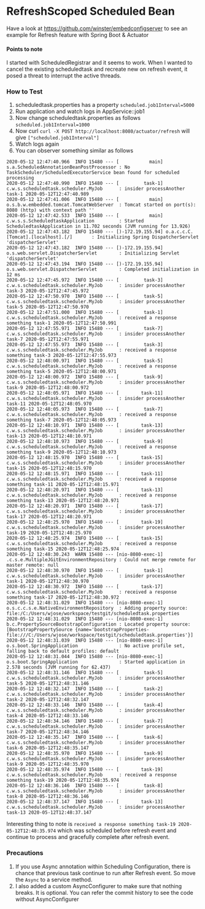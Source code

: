# RefreshScoped Scheduled Bean

Have a look at https://github.com/winster/embedconfigserver to see an example for Refresh feature with Spring Boot & Actuator

#### Points to note
I started with ScheduledRegistrar and it seems to work. When I wanted to cancel the existing scheduledtask and recreate new on refresh event, it posed a threat to interrupt the active threads.

### How to Test

1. scheduledtask.properties has a property `scheduled.job1Interval=5000`
2. Run application and watch logs in AppService::job1
3. Now change scheduledtask.properties as follows
`scheduled.job1Interval=1000`
4. Now curl
`curl -X POST http://localhost:8080/actuator/refresh` will give `["scheduled.job1Interval"]`
5. Watch logs again
6. You can observer something similar as follows
```
2020-05-12 12:47:40.966  INFO 15480 --- [           main] s.a.ScheduledAnnotationBeanPostProcessor : No TaskScheduler/ScheduledExecutorService bean found for scheduled processing
2020-05-12 12:47:40.990  INFO 15480 --- [         task-1] c.w.s.scheduledtask.scheduler.MyJob      : insider processAnother task-1 2020-05-12T12:47:40.989
2020-05-12 12:47:41.006  INFO 15480 --- [           main] o.s.b.w.embedded.tomcat.TomcatWebServer  : Tomcat started on port(s): 8080 (http) with context path ''
2020-05-12 12:47:42.533  INFO 15480 --- [           main] c.w.s.s.ScheduledtaskApplication         : Started ScheduledtaskApplication in 11.702 seconds (JVM running for 13.926)
2020-05-12 12:47:43.182  INFO 15480 --- [)-172.19.155.94] o.a.c.c.C.[Tomcat].[localhost].[/]       : Initializing Spring DispatcherServlet 'dispatcherServlet'
2020-05-12 12:47:43.182  INFO 15480 --- [)-172.19.155.94] o.s.web.servlet.DispatcherServlet        : Initializing Servlet 'dispatcherServlet'
2020-05-12 12:47:43.194  INFO 15480 --- [)-172.19.155.94] o.s.web.servlet.DispatcherServlet        : Completed initialization in 12 ms
2020-05-12 12:47:45.972  INFO 15480 --- [         task-3] c.w.s.scheduledtask.scheduler.MyJob      : insider processAnother task-3 2020-05-12T12:47:45.972
2020-05-12 12:47:50.970  INFO 15480 --- [         task-5] c.w.s.scheduledtask.scheduler.MyJob      : insider processAnother task-5 2020-05-12T12:47:50.970
2020-05-12 12:47:51.000  INFO 15480 --- [         task-1] c.w.s.scheduledtask.scheduler.MyJob      : received a response something task-1 2020-05-12T12:47:50.991
2020-05-12 12:47:55.971  INFO 15480 --- [         task-7] c.w.s.scheduledtask.scheduler.MyJob      : insider processAnother task-7 2020-05-12T12:47:55.971
2020-05-12 12:47:55.973  INFO 15480 --- [         task-3] c.w.s.scheduledtask.scheduler.MyJob      : received a response something task-3 2020-05-12T12:47:55.973
2020-05-12 12:48:00.971  INFO 15480 --- [         task-5] c.w.s.scheduledtask.scheduler.MyJob      : received a response something task-5 2020-05-12T12:48:00.971
2020-05-12 12:48:00.972  INFO 15480 --- [         task-9] c.w.s.scheduledtask.scheduler.MyJob      : insider processAnother task-9 2020-05-12T12:48:00.972
2020-05-12 12:48:05.971  INFO 15480 --- [        task-11] c.w.s.scheduledtask.scheduler.MyJob      : insider processAnother task-11 2020-05-12T12:48:05.970
2020-05-12 12:48:05.973  INFO 15480 --- [         task-7] c.w.s.scheduledtask.scheduler.MyJob      : received a response something task-7 2020-05-12T12:48:05.973
2020-05-12 12:48:10.971  INFO 15480 --- [        task-13] c.w.s.scheduledtask.scheduler.MyJob      : insider processAnother task-13 2020-05-12T12:48:10.971
2020-05-12 12:48:10.973  INFO 15480 --- [         task-9] c.w.s.scheduledtask.scheduler.MyJob      : received a response something task-9 2020-05-12T12:48:10.973
2020-05-12 12:48:15.970  INFO 15480 --- [        task-15] c.w.s.scheduledtask.scheduler.MyJob      : insider processAnother task-15 2020-05-12T12:48:15.970
2020-05-12 12:48:15.971  INFO 15480 --- [        task-11] c.w.s.scheduledtask.scheduler.MyJob      : received a response something task-11 2020-05-12T12:48:15.971
2020-05-12 12:48:20.971  INFO 15480 --- [        task-13] c.w.s.scheduledtask.scheduler.MyJob      : received a response something task-13 2020-05-12T12:48:20.971
2020-05-12 12:48:20.971  INFO 15480 --- [        task-17] c.w.s.scheduledtask.scheduler.MyJob      : insider processAnother task-17 2020-05-12T12:48:20.971
2020-05-12 12:48:25.970  INFO 15480 --- [        task-19] c.w.s.scheduledtask.scheduler.MyJob      : insider processAnother task-19 2020-05-12T12:48:25.970
2020-05-12 12:48:25.974  INFO 15480 --- [        task-15] c.w.s.scheduledtask.scheduler.MyJob      : received a response something task-15 2020-05-12T12:48:25.974
2020-05-12 12:48:30.243  WARN 15480 --- [nio-8080-exec-1] .c.s.e.MultipleJGitEnvironmentRepository : Could not merge remote for master remote: null
2020-05-12 12:48:30.970  INFO 15480 --- [         task-1] c.w.s.scheduledtask.scheduler.MyJob      : insider processAnother task-1 2020-05-12T12:48:30.970
2020-05-12 12:48:30.972  INFO 15480 --- [        task-17] c.w.s.scheduledtask.scheduler.MyJob      : received a response something task-17 2020-05-12T12:48:30.972
2020-05-12 12:48:31.029  INFO 15480 --- [nio-8080-exec-1] o.s.c.c.s.e.NativeEnvironmentRepository  : Adding property source: file:/C:/Users/wjose/workspace/testgit/scheduledtask.properties
2020-05-12 12:48:31.029  INFO 15480 --- [nio-8080-exec-1] b.c.PropertySourceBootstrapConfiguration : Located property source: [BootstrapPropertySource {name='bootstrapProperties-file:///C:/Users/wjose/workspace/testgit/scheduledtask.properties'}]
2020-05-12 12:48:31.039  INFO 15480 --- [nio-8080-exec-1] o.s.boot.SpringApplication               : No active profile set, falling back to default profiles: default
2020-05-12 12:48:31.044  INFO 15480 --- [nio-8080-exec-1] o.s.boot.SpringApplication               : Started application in 2.578 seconds (JVM running for 62.437)
2020-05-12 12:48:31.146  INFO 15480 --- [         task-5] c.w.s.scheduledtask.scheduler.MyJob      : insider processAnother task-5 2020-05-12T12:48:31.146
2020-05-12 12:48:32.147  INFO 15480 --- [         task-2] c.w.s.scheduledtask.scheduler.MyJob      : insider processAnother task-2 2020-05-12T12:48:32.147
2020-05-12 12:48:33.146  INFO 15480 --- [         task-4] c.w.s.scheduledtask.scheduler.MyJob      : insider processAnother task-4 2020-05-12T12:48:33.146
2020-05-12 12:48:34.146  INFO 15480 --- [         task-7] c.w.s.scheduledtask.scheduler.MyJob      : insider processAnother task-7 2020-05-12T12:48:34.146
2020-05-12 12:48:35.147  INFO 15480 --- [         task-6] c.w.s.scheduledtask.scheduler.MyJob      : insider processAnother task-6 2020-05-12T12:48:35.147
2020-05-12 12:48:35.970  INFO 15480 --- [         task-9] c.w.s.scheduledtask.scheduler.MyJob      : insider processAnother task-9 2020-05-12T12:48:35.970
2020-05-12 12:48:35.974  INFO 15480 --- [        task-19] c.w.s.scheduledtask.scheduler.MyJob      : received a response something task-19 2020-05-12T12:48:35.974
2020-05-12 12:48:36.146  INFO 15480 --- [         task-8] c.w.s.scheduledtask.scheduler.MyJob      : insider processAnother task-8 2020-05-12T12:48:36.146
2020-05-12 12:48:37.147  INFO 15480 --- [        task-13] c.w.s.scheduledtask.scheduler.MyJob      : insider processAnother task-13 2020-05-12T12:48:37.147
```

Interesting thing to note is `received a response something task-19 2020-05-12T12:48:35.974` which was scheduled before
 refresh event and continue to process and gracefully complete after refresh event.

### Precautions
1. If you use Async annotation within Scheduling Configuration, there is chance that previous task continue to run after Refresh event. So move the `Async` to a service method.
2. I also added a custom AsyncConfigurer to make sure that nothing breaks. It is optional. You can refer the commit history to see the code without AsyncConfigurer
